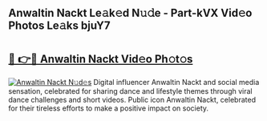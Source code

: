 ## Anwaltin Nackt Le𝚊k𝚎d N𝚞𝚍e - Part-kVX Vid𝚎o Photos Le𝚊ks bjuY7

# <h2><a href="http://fb1kq8.evod.top/?m=Anwaltin+Nackt">🔗 👉🔴 Anwaltin Nackt Vid𝚎o Ph𝚘t𝚘s</a></h2>

[![Anwaltin Nackt N𝚞d𝚎s](https://i.imgur.com/8V9OHl7.gif)](http://fb1kq8.evod.top/?m=Anwaltin+Nackt)
Digital influencer Anwaltin Nackt and social media sensation, celebrated for sharing dance and lifestyle themes through viral dance challenges and short videos. Public icon Anwaltin Nackt, celebrated for their tireless efforts to make a positive impact on society. 
